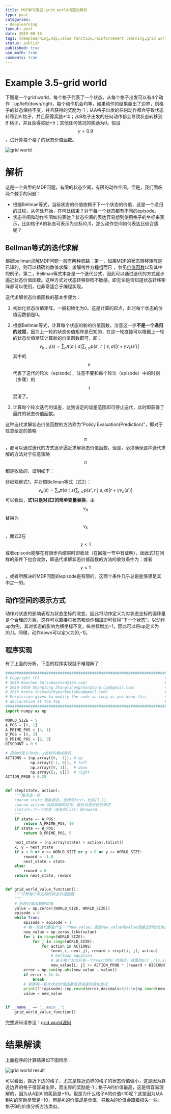 ```yaml
---
title: MDP学习笔记-grid world问题的解析
type: post
categories:
- deeplearning
layout: post
date: 2019-08-16
tags: [deeplearning,mdp,value function,reinforcement learning,grid world]
status: publish
published: true
use_math: true
comments: true
---
```


# Example 3.5-grid world

下图是一个grid world，每个格子代表了一个状态，从每个格子出发可以有4个动作：up/left/down/right，每个动作机会均等，如果动作的结果超出了边界，则格子的状态保持不变，并且获得的奖励为-1；从A格子出发的任何动作都会导致状态转移到A'格子，并且获得奖励+10；从B格子出发的任何动作都会导致状态转移到B'格子，并且获得奖励+5；其他任何情况的奖励为0。假设$$\gamma=0.9$$，试计算每个格子的状态价值函数。

![grid world](https://raw.githubusercontent.com/subaochen/subaochen.github.io/master/images/rl/mdp/grid-world-5x5.png )

# 解析

这是一个典型的MDP问题，有限的状态空间，有限的动作空间。但是，我们面临两个棘手的问题：

* 根据Bellman等式，当前状态的价值依赖于下一个状态的价值，这是一个递归的过程。从何处开始，在何处结束？对于每一个状态都有不同的episode。
* 状态空间和动作空间如何表达？状态空间的表达容易想到使用格子的坐标来表示，比如格子A的状态可表示为坐标(0,1)，那么动作空间如何表达比较合适呢？

## Bellman等式的迭代求解

根据bellman求解MDP问题一般有两种思路：第一，如果MDP的状态转移矩阵是已知的，则可以精确的数值求解：求解线性方程组而已 ，参见[价值函数](https://subaochen.github.io/deeplearning/2019/08/15/value-function-q-function/)以及其中的例子。第二，Bellman等式本身是一个迭代公式，因此可以通过迭代的方式逐步逼近状态价值函数。这种方式对状态转移矩阵不敏感，即无论是否知道状态转移矩阵都可以使用，也非常适合于编程实现。

迭代求解状态价值函数的基本步骤为：

1. 初始化状态价值矩阵，一般初始化为0。这是计算的起点，此时每个状态的价值函数都是0。

2. 根据Bellman等式，计算每个状态的新的价值函数。注意这一步**不是一个递归的过程**，因为上一轮的状态价值矩阵是已知的，在这一轮直接可以根据上一轮的状态价值矩阵计算新的价值函数即可，即：
   $$
   v_{k+1}(s)=\sum_a \pi(a\mid s)\sum_{r,s'}p(s',r\mid s,a)\left[r+\gamma v_k(s')\right]\tag{1}
   $$
   其中的$$k$$代表了迭代的轮次（episode），注意不要和每个轮次（episode）中的时刻（步骤）的$$t$$混淆了。

3. 计算每个轮次迭代的误差，达到设定的误差范围即可停止迭代，此时即获得了最终的状态价值函数。

这种迭代求解状态价值函数的方法称为"Policy Evaluation(Prediction)"，即对于任意给定的策略$$\pi$$，都可以通过迭代的方式逐步逼近求解状态价值函数。但是，必须确保这种迭代求解的方法对于任意策略$$\pi$$都是收敛的，证明如下：

仔细观察式1，并对照Bellman等式（式2）：
$$
v_{\pi}(s)=\sum_a \pi(a\mid s)\sum_{r,s'}p(s',r\mid s,a)\left[r+\gamma v_{\pi}(s')\right]\tag{2}
$$
可以看出，**式1只是对式2的简单变量替换**，由$$v_{\pi}$$替换为$$v_k$$，而式2在$$\gamma < 1$$或者episode能够在有限步内结束时即收敛（在回报一节中有证明），因此式1在同样的条件下也会收敛，即迭代求解状态价值函数的方法的收敛条件为：或者$$\gamma < 1$$，或者所解决的MDP问题的episode是有限的。这两个条件几乎总是能够满足其中之一的。

## 动作空间的表示方式

动作对状态的影响表现为状态坐标的改变，因此将动作定义为对状态坐标的偏移量是个合理的方案，这样可以直接将状态和动作相加即可获得“下一个状态”。以动作up为例，其对状态的影响为横坐标不变，纵坐标增加+1，因此可以将up定义为[0,1]。同理，动作down可以定义为[0,-1]。

## 程序实现

有了上面的分析，下面的程序实现就不难理解了：

```python
#######################################################################
# Copyright (C)                                                       #
# 2019 Baochen Su(subaochen@126.com)                                  #
# 2016-2018 Shangtong Zhang(zhangshangtong.cpp@gmail.com)             #
# 2016 Kenta Shimada(hyperkentakun@gmail.com)                         #
# Permission given to modify the code as long as you keep this        #
# declaration at the top                                              #
#######################################################################
import numpy as np

WORLD_SIZE = 5
A_POS = [0, 1]
A_PRIME_POS = [4, 1]
B_POS = [0, 3]
B_PRIME_POS = [2, 3]
DISCOUNT = 0.9

# 把动作定义为对x，y坐标的增减改变
ACTIONS = [np.array([0, -1]), # up
           np.array([-1, 0]), # left
           np.array([0, 1]),  # down
           np.array([1, 0])]  # right
ACTION_PROB = 0.25


def step(state, action):
    """每次走一步
    :param state:当前状态，坐标的list，比如[1,1]
    :param action:当前采取的动作，是对状态坐标的修正
    :return:下一个状态（坐标的list）和reward
    """
    if state == A_POS:
        return A_PRIME_POS, 10
    if state == B_POS:
        return B_PRIME_POS, 5

    next_state = (np.array(state) + action).tolist()
    x, y = next_state
    if x < 0 or x >= WORLD_SIZE or y < 0 or y >= WORLD_SIZE:
        reward = -1.0
        next_state = state
    else:
        reward = 0
    return next_state, reward


def grid_world_value_function():
    """计算每个单元格的状态价值函数
    """
    # 状态价值函数的初值
    value = np.zeros((WORLD_SIZE, WORLD_SIZE))
    episode = 0
    while True:
        episode = episode + 1
        # 每一轮迭代都会产生一个new_value，直到new_value和value很接近即收敛为止
        new_value = np.zeros_like(value)
        for i in range(WORLD_SIZE):
            for j in range(WORLD_SIZE):
                for action in ACTIONS:
                    (next_i, next_j), reward = step([i, j], action)
                    # bellman equation
                    # 由于每个方向只有一个reward和s'的组合，这里的p(s',r|s,a)=1
                    new_value[i, j] += ACTION_PROB * (reward + DISCOUNT * value[next_i, next_j])
        error = np.sum(np.abs(new_value - value))
        if error < 1e-4:
            break
        # 观察每一轮次状态价值函数及其误差的变化情况
        print(f"{episode}-{np.round(error,decimals=5)}:\n{np.round(new_value,decimals=2)}")
        value = new_value


if __name__ == '__main__':
    grid_world_value_function()
```

完整源码请参见：[grid world源码](https://raw.githubusercontent.com/subaochen/subaochen.github.io/master/resources/grid_world.py)

# 结果解读

上面程序的计算结果如下图所示：

![grid world result](https://raw.githubusercontent.com/subaochen/subaochen.github.io/master/images/rl/mdp/figure_3_2.png)

可以看出，靠近下边的格子，尤其是靠近边界的格子的状态价值偏小，这是因为靠近边界的格子很容易出界，而出界的奖励是-1；格子A的价值最高，这是很容易理解的，因为从A到A'的奖励是+10。但是为什么格子A的价值<10呢？这是因为从A到A'的奖励尽管是+10，但是A'的价值却是负值，导致A的价值会跟着损失一些。格子B的价值分析方法类似。